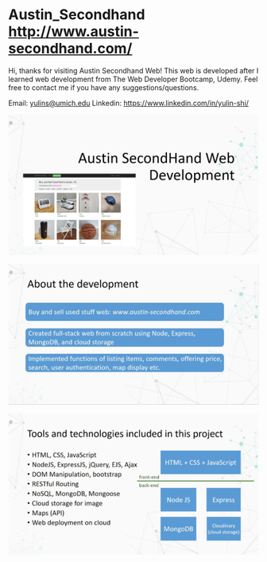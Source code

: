 # Austin_Secondhand http://www.austin-secondhand.com/
Hi, thanks for visiting Austin Secondhand Web! 
This web is developed after I learned web development from The Web Developer Bootcamp, Udemy.
Feel free to contact me if you have any suggestions/questions.

Email: yulins@umich.edu
Linkedin: https://www.linkedin.com/in/yulin-shi/

![plot](./public/slides/1.JPG)

![plot](./public/slides/2.JPG)

![plot](./public/slides/3.JPG)
